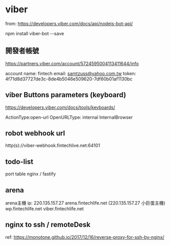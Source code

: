 # viber

from:
https://developers.viber.com/docs/api/nodejs-bot-api/

npm install viber-bot --save

## 開發者帳號
https://partners.viber.com/account/5724595004113411644/info

account name: fintech
email: samtzuss@yahoo.com.tw
token: 4f71d8d37727de3c-8de4b5046e509620-7df60b01af1130bc

## viber Buttons parameters (keyboard)
https://developers.viber.com/docs/tools/keyboards/

ActionType:open-url
OpenURLType: internal
InternalBrowser

## robot webhook url
http(s)://viber-webhook.fintechlive.net:64101

## todo-list
port table
nginx / fastify

## arena
arena主機
ip: 220.135.157.27
arena.fintechlife.net (220.135.157.27 小巨蛋主機)
wp.fintechlife.net
viber.fintechlife.net

## nginx to ssh / remoteDesk
ref:
https://monotone.github.io/2017/12/16/reverse-proxy-for-ssh-by-nginx/
